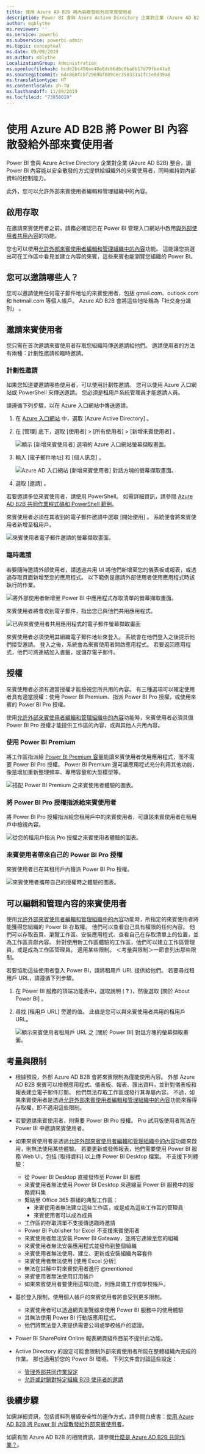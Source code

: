 ```yaml
---
title: 使用 Azure AD B2B 將內容散發給外部來賓使用者
description: Power BI 會與 Azure Active Directory 企業對企業 (Azure AD B2B) 整合，以便能夠安全地將 Power BI 內容散發給組織外部的來賓使用者。
author: mgblythe
ms.reviewer: ''
ms.service: powerbi
ms.subservice: powerbi-admin
ms.topic: conceptual
ms.date: 09/09/2019
ms.author: mblythe
LocalizationGroup: Administration
ms.openlocfilehash: bcde2bc456ee48e8dc66d6c0ba6b17d79fbe43a8
ms.sourcegitcommit: 64c860fcbf2969bf089cec358331a1fc1e0d39a8
ms.translationtype: HT
ms.contentlocale: zh-TW
ms.lasthandoff: 11/09/2019
ms.locfileid: "73858019"
---
```

# <a name="distribute-power-bi-content-to-external-guest-users-with-azure-ad-b2b"></a>使用 Azure AD B2B 將 Power BI 內容散發給外部來賓使用者

Power BI 會與 Azure Active Directory 企業對企業 (Azure AD B2B) 整合，讓 Power BI 內容能以安全散發的方式提供給組織外的來賓使用者，同時維持對內部資料的控制能力。  

此外，您可以允許外部來賓使用者編輯和管理組織中的內容。

## <a name="enable-access"></a>啟用存取

在邀請來賓使用者之前，請務必確認已在 Power BI 管理入口網站中啟用[與外部使用者共用內容](service-admin-portal.md#export-and-sharing-settings)的功能。

您也可以使用[允許外部來賓使用者編輯和管理組織中的內容](service-admin-portal.md#allow-external-guest-users-to-edit-and-manage-content-in-the-organization)功能。 這能讓您挑選出可在工作區中看見並建立內容的來賓，這些來賓也能瀏覽您組織的 Power BI。

## <a name="who-can-you-invite"></a>您可以邀請哪些人？

您可以邀請使用任何電子郵件地址的來賓使用者，包括 gmail.com、outlook.com 和 hotmail.com 等個人帳戶。 Azure AD B2B 會將這些地址稱為「社交身分識別」  。

## <a name="invite-guest-users"></a>邀請來賓使用者

您只需在首次邀請來賓使用者存取您組織時傳送邀請給他們。 邀請使用者的方法有兩種：計劃性邀請和臨時邀請。

### <a name="planned-invites"></a>計劃性邀請

如果您知道要邀請哪些使用者，可以使用計劃性邀請。 您可以使用 Azure 入口網站或 PowerShell 來傳送邀請。 您必須是租用戶系統管理員才能邀請人員。

請遵循下列步驟，以在 Azure 入口網站中傳送邀請。

1. 在 [Azure 入口網站](https://portal.azure.com) 中，選取 [Azure Active Directory]  。

1. 在 [管理]  底下，選取 [使用者]   > [所有使用者]   > [新增來賓使用者]  。

    ![顯示 [新增來賓使用者] 選項的 Azure 入口網站螢幕擷取畫面。](media/service-admin-azure-ad-b2b/azure-ad-portal-new-guest-user.png)

1. 輸入 [電子郵件地址]  和 [個人訊息]  。

    ![Azure AD 入口網站 [新增來賓使用者] 對話方塊的螢幕擷取畫面。](media/service-admin-azure-ad-b2b/azure-ad-portal-invite-message.png)

1. 選取 [邀請]  。

若要邀請多位來賓使用者，請使用 PowerShell。 如需詳細資訊，請參閱 [Azure AD B2B 共同作業程式碼和 PowerShell 範例](/azure/active-directory/b2b/code-samples/)。

來賓使用者必須在其收到的電子郵件邀請中選取 [開始使用]  。 系統便會將來賓使用者新增至租用戶。

![來賓使用者電子郵件邀請的螢幕擷取畫面。](media/service-admin-azure-ad-b2b/guest-user-invite-email.png)

### <a name="ad-hoc-invites"></a>臨時邀請

若要隨時邀請外部使用者，請透過共用 UI 將他們新增至您的儀表板或報表，或透過存取頁面新增至您的應用程式。 以下範例是邀請外部使用者使用應用程式時該執行的作業。

![將外部使用者新增至 Power BI 中應用程式存取清單的螢幕擷取畫面。](media/service-admin-azure-ad-b2b/power-bi-app-access.png)

來賓使用者將會收到電子郵件，指出您已與他們共用應用程式。

![已與來賓使用者共用應用程式的電子郵件螢幕擷取畫面](media/service-admin-azure-ad-b2b/guest-user-invite-email-2.png)

來賓使用者必須使用其組織電子郵件地址來登入。 系統會在他們登入之後提示他們接受邀請。 登入之後，系統會為來賓使用者開啟應用程式。 若要返回應用程式，他們可將連結加入書籤，或儲存電子郵件。

## <a name="licensing"></a>授權

來賓使用者必須有適當授權才能檢視您所共用的內容。 有三種選項可以確定使用者具有適當授權：使用 Power BI Premium、指派 Power BI Pro 授權，或使用來賓的 Power BI Pro 授權。

使用[允許外部來賓使用者編輯和管理組織中的內容](service-admin-portal.md#allow-external-guest-users-to-edit-and-manage-content-in-the-organization)功能時，來賓使用者必須具備 Power BI Pro 授權才能提供工作區的內容，或與其他人共用內容。

### <a name="use-power-bi-premium"></a>使用 Power BI Premium

將工作區指派給 [Power BI Premium 容量](service-premium-what-is.md)能讓來賓使用者使用應用程式，而不需要 Power BI Pro 授權。 Power BI Premium 還可讓應用程式充分利用其他功能，像是增加重新整理頻率、專用容量和大型模型等。

![搭配 Power BI Premium 之來賓使用者體驗的圖表。](media/service-admin-azure-ad-b2b/license-approach-1.png)

### <a name="assign-a-power-bi-pro-license-to-guest-user"></a>將 Power BI Pro 授權指派給來賓使用者

將 Power BI Pro 授權指派給您租用戶中的來賓使用者，可讓該來賓使用者在租用戶中檢視內容。

![從您的租用戶指派 Pro 授權之來賓使用者體驗的圖表。](media/service-admin-azure-ad-b2b/license-approach-2.png)

### <a name="guest-user-brings-their-own-power-bi-pro-license"></a>來賓使用者帶來自己的 Power BI Pro 授權

來賓使用者已在其租用戶內獲派 Power BI Pro 授權。

![來賓使用者攜帶自己的授權時之體驗的圖表。](media/service-admin-azure-ad-b2b/license-approach-3.png)

## <a name="guest-users-who-can-edit-and-manage-content"></a>可以編輯和管理內容的來賓使用者 

使用[允許外部來賓使用者編輯和管理組織中的內容](service-admin-portal.md#allow-external-guest-users-to-edit-and-manage-content-in-the-organization)功能時，所指定的來賓使用者將能獲得您組織的 Power BI 存取權。 他們可以查看自己具有權限的任何內容。 他們可以存取首頁、瀏覽工作區、安裝應用程式、查看自己在存取清單上的位置，並為工作區貢獻內容。 針對使用新工作區體驗的工作區，他們可以建立工作區管理員，或是成為工作區管理員。 適用某些限制。 ＜考量與限制＞一節會列出那些限制。
 
若要協助這些使用者登入 Power BI，請將租用戶 URL 提供給他們。 若要尋找租用戶 URL，請遵循下列步驟。

1. 在 Power BI 服務的頂端功能表中，選取說明 ( **?** )，然後選取 [關於 About Power BI]  。

2. 尋找 [租用戶 URL]  旁邊的值。 此值是您可以與來賓使用者共用的租用戶 URL。

    ![顯示來賓使用者租用戶 URL 之 [關於 Power BI] 對話方塊的螢幕擷取畫面。](media/service-admin-azure-ad-b2b/power-bi-about-dialog.png)

## <a name="considerations-and-limitations"></a>考量與限制

* 根據預設，外部 Azure AD B2B 會將來賓限制為僅能使用內容。 外部 Azure AD B2B 來賓可以檢視應用程式、儀表板、報表、匯出資料，並針對儀表板和報表建立電子郵件訂閱。 他們無法存取工作區或發行其專屬內容。 不過，如果來賓使用者是透過[允許外部來賓使用者編輯和管理組織中的內容](service-admin-portal.md#allow-external-guest-users-to-edit-and-manage-content-in-the-organization)功能來獲得存取權，即不適用這些限制。

* 若要邀請來賓使用者，則需要 Power BI Pro 授權。 Pro 試用版使用者無法在 Power BI 中邀請來賓使用者。

* 如果來賓使用者是透過[允許外部來賓使用者編輯和管理組織中的內容](service-admin-portal.md#allow-external-guest-users-to-edit-and-manage-content-in-the-organization)功能來啟用，則無法使用某些體驗。 若要更新或發佈報表，他們需要使用 Power BI 服務 Web UI，包括 [取得資料] 以上傳 Power BI Desktop 檔案。  不支援下列體驗：
    * 從 Power BI Desktop 直接發佈至 Power BI 服務
    * 來賓使用者無法使用 Power BI Desktop 來連線至 Power BI 服務中的服務資料集
    * 繫結至 Office 365 群組的典型工作區：
        * 來賓使用者無法建立這些工作區，或是成為這些工作區的管理員
        * 來賓使用者可以成為成員
    * 工作區的存取清單不支援傳送臨時邀請
    * Power BI Publisher for Excel 不支援來賓使用者
    * 來賓使用者無法安裝 Power BI Gateway，並將它連線至您的組織
    * 來賓使用者無法安裝應用程式並發佈到整個組織
    * 來賓使用者無法使用、建立、更新或安裝組織內容套件
    * 來賓使用者無法使用 [使用 Excel 分析]
    * 無法在註解中對來賓使用者進行 @mentioned
    * 來賓使用者無法使用訂用帳戶
    * 如果來賓使用者要使用這項功能，則應具備工作或學校帳戶。 
    
* 基於登入限制，使用個人帳戶的來賓使用者將會受到更多限制。
    * 來賓使用者可以透過網頁瀏覽器來使用 Power BI 服務中的使用體驗
    * 其無法使用 Power BI 行動版應用程式。
    * 他們將無法登入來提供需要公司或學校帳戶的認證。

* Power BI SharePoint Online 報表網頁組件目前不提供此功能。

* Active Directory 的設定可能會限制外部來賓使用者所能在整體組織內完成的作業。 那也適用於您的 Power BI 環境。 下列文件會討論這些設定：
    * [管理外部共同作業設定](/azure/active-directory/b2b/delegate-invitations#configure-b2b-external-collaboration-settings)
    * [允許或封鎖對特定組織 B2B 使用者的邀請](https://docs.microsoft.com/azure/active-directory/b2b/allow-deny-list)  

## <a name="next-steps"></a>後續步驟

如需詳細資訊，包括資料列層級安全性的運作方式，請參閱白皮書：[使用 Azure AD B2B 將 Power BI 內容散發給外部來賓使用者](https://aka.ms/powerbi-b2b-whitepaper)。

如需有關 Azure AD B2B 的相關資訊，請參閱[什麼是 Azure AD B2B 共同作業？](/azure/active-directory/active-directory-b2b-what-is-azure-ad-b2b/)。
